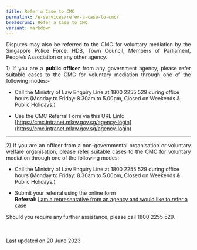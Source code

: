 ```yaml
---
title: Refer a Case to CMC
permalink: /e-services/refer-a-case-to-cmc/
breadcrumb: Refer a Case to CMC
variant: markdown
---
```

<p style="text-align: justify">Disputes may also be referred to the CMC for voluntary mediation by the Singapore Police Force, HDB, Town Council, Members of Parliament, People’s Association or any other agency.</p>

<p style="text-align: justify"> 1) If you are a <b>public officer</b> from any government agency, please refer suitable cases to the CMC for voluntary mediation through one of the following modes:-</p>

* Call the Ministry of Law Enquiry Line at 1800 2255 529 during office hours (Monday to Friday: 8.30am to 5.00pm, Closed on Weekends &amp; Public Holidays.)

* Use the CMC Referral Form via this URL Link:    
[https://cmc.intranet.mlaw.gov.sg/agency-login](https://cmc.intranet.mlaw.gov.sg/agency-login)

<hr>

<p style="text-align: justify"> 2) If you are an officer from a non-governmental organisation or voluntary welfare organisation, please refer suitable cases to the CMC for voluntary mediation through one of the following modes:-</p>

* Call the Ministry of Law Enquiry Line at 1800 2255 529 during office hours (Monday to Friday: 8.30am to 5.00pm, Closed on Weekends &amp; Public Holidays.)

* Submit your referral using the online form <br>**Referral:** [I am a representative from an agency and would like to refer a case](https://form.gov.sg/5dbfebfa1b03c2001911fc19) 

<p style="text-align: justify">Should you require any further assistance, please call 1800 2255 529.</p> 


<br><br>Last updated on 20 June 2023